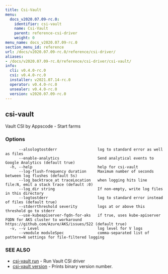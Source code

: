 ```yaml
---
title: Csi-Vault
menu:
  docs_v2020.07.09-rc.0:
    identifier: csi-vault
    name: Csi-Vault
    parent: reference-csi-driver
    weight: 0
menu_name: docs_v2020.07.09-rc.0
section_menu_id: reference
url: /docs/v2020.07.09-rc.0/reference/csi-driver/
aliases:
- /docs/v2020.07.09-rc.0/reference/csi-driver/csi-vault/
info:
  cli: v0.4.0-rc.0
  csi: v0.4.0-rc.0
  installer: v2021.07.14-rc.0
  operator: v0.4.0-rc.0
  unsealer: v0.4.0-rc.0
  version: v2020.07.09-rc.0
---
```


## csi-vault

Vault CSI by Appscode - Start farms

### Options

```
      --alsologtostderr                  log to standard error as well as files
      --enable-analytics                 Send analytical events to Google Analytics (default true)
  -h, --help                             help for csi-vault
      --log-flush-frequency duration     Maximum number of seconds between log flushes (default 5s)
      --log_backtrace_at traceLocation   when logging hits line file:N, emit a stack trace (default :0)
      --log_dir string                   If non-empty, write log files in this directory
      --logtostderr                      log to standard error instead of files (default true)
      --stderrthreshold severity         logs at or above this threshold go to stderr
      --use-kubeapiserver-fqdn-for-aks   if true, uses kube-apiserver FQDN for AKS cluster to workaround https://github.com/Azure/AKS/issues/522 (default true)
  -v, --v Level                          log level for V logs
      --vmodule moduleSpec               comma-separated list of pattern=N settings for file-filtered logging
```

### SEE ALSO

* [csi-vault run](/docs/v2020.07.09-rc.0/reference/csi-driver/csi-vault_run)	 - Run Vault CSI driver
* [csi-vault version](/docs/v2020.07.09-rc.0/reference/csi-driver/csi-vault_version)	 - Prints binary version number.

